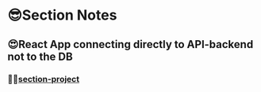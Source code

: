 # 😎Section Notes

## 😍React App connecting directly to API-backend not to the DB

### 🐳🐳[section-project](https://react-course-sectio14.netlify.app/)
